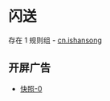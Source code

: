 # 闪送

存在 1 规则组 - [cn.ishansong](/src/apps/cn.ishansong.ts)

## 开屏广告

- [快照-0](https://i.gkd.li/import/import/13205475)
